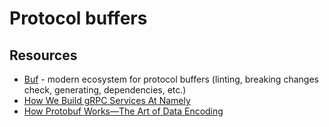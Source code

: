 # Protocol buffers

## Resources

- [Buf](https://buf.build/) - modern ecosystem for protocol buffers (linting, breaking changes check, generating, dependencies, etc.)
- [How We Build gRPC Services At Namely](https://medium.com/namely-labs/how-we-build-grpc-services-at-namely-52a3ae9e7c35)
- [How Protobuf Works—The Art of Data Encoding](https://victoriametrics.com/blog/go-protobuf/)
